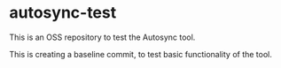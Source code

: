 # autosync-test
This is an OSS repository to test the Autosync tool.

This is creating a baseline commit, to test basic functionality of the tool.
